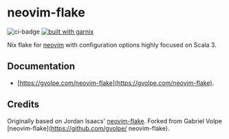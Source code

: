 # neovim-flake

![ci-badge](https://img.shields.io/static/v1?label=Built%20with&message=Garnix&color=blue&style=flat&logo=nixos&link=https://garnix.io&labelColor=111212)
[![built with garnix](https://img.shields.io/endpoint?url=https%3A%2F%2Fgarnix.io%2Fapi%2Fbadges%2Fgvolpe%2Fneovim-flake%3Fbranch%3Dmain)](https://garnix.io)

Nix flake for [neovim](https://neovim.io/) with configuration options highly focused on Scala 3.

## Documentation

- [https://gvolpe.com/neovim-flake](https://gvolpe.com/neovim-flake).

## Credits

Originally based on Jordan Isaacs' [neovim-flake](https://github.com/jordanisaacs/neovim-flake).
Forked from Gabriel Volpe [neovim-flake](https://github.com/gvolpe/ neovim-flake).
